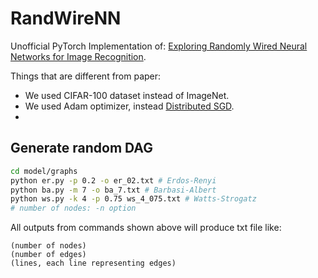 # RandWireNN
Unofficial PyTorch Implementation of:
[Exploring Randomly Wired Neural Networks for Image Recognition](https://arxiv.org/abs/1904.01569).

Things that are different from paper:
- We used CIFAR-100 dataset instead of ImageNet.
- We used Adam optimizer, instead [Distributed SGD](https://arxiv.org/abs/1706.02677).
- 

## Generate random DAG

```bash
cd model/graphs
python er.py -p 0.2 -o er_02.txt # Erdos-Renyi
python ba.py -m 7 -o ba_7.txt # Barbasi-Albert
python ws.py -k 4 -p 0.75 ws_4_075.txt # Watts-Strogatz
# number of nodes: -n option
```

All outputs from commands shown above will produce txt file like:
```
(number of nodes)
(number of edges)
(lines, each line representing edges)
```
